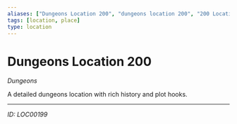 ```yaml
---
aliases: ["Dungeons Location 200", "dungeons location 200", "200 Location Dungeons"]
tags: [location, place]
type: location
---
```


# Dungeons Location 200

*Dungeons*

A detailed dungeons location with rich history and plot hooks.

---
*ID: LOC00199*